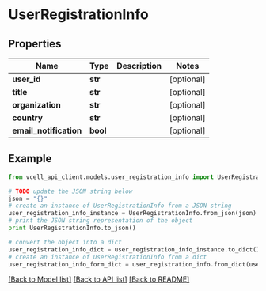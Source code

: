 # UserRegistrationInfo


## Properties
Name | Type | Description | Notes
------------ | ------------- | ------------- | -------------
**user_id** | **str** |  | [optional] 
**title** | **str** |  | [optional] 
**organization** | **str** |  | [optional] 
**country** | **str** |  | [optional] 
**email_notification** | **bool** |  | [optional] 

## Example

```python
from vcell_api_client.models.user_registration_info import UserRegistrationInfo

# TODO update the JSON string below
json = "{}"
# create an instance of UserRegistrationInfo from a JSON string
user_registration_info_instance = UserRegistrationInfo.from_json(json)
# print the JSON string representation of the object
print UserRegistrationInfo.to_json()

# convert the object into a dict
user_registration_info_dict = user_registration_info_instance.to_dict()
# create an instance of UserRegistrationInfo from a dict
user_registration_info_form_dict = user_registration_info.from_dict(user_registration_info_dict)
```
[[Back to Model list]](../README.md#documentation-for-models) [[Back to API list]](../README.md#documentation-for-api-endpoints) [[Back to README]](../README.md)


